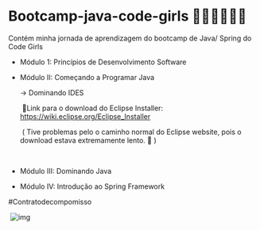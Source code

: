 # Bootcamp-java-code-girls 👩🏻‍💻🙅🏻‍♀️
Contém minha jornada de aprendizagem do bootcamp de Java/ Spring do Code Girls

- Módulo 1: Princípios de Desenvolvimento Software

- Módulo II: Começando a Programar Java

     -> Dominando IDES

  ​      🔸Link para o download do Eclipse Installer: https://wiki.eclipse.org/Eclipse_Installer 

  ​			( Tive problemas pelo o caminho normal do Eclipse website, pois o download estava 				extremamente lento. 🐌  )

  ​         

- Módulo III: Dominando Java

- Módulo IV: Introdução ao Spring Framework



#Contratodecompomisso











​                           ![img](https://media.tenor.com/images/b660d442d3d765ba726e005dd880387a/tenor.gif)
